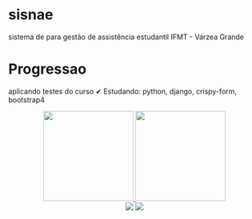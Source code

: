 # sisnae
sistema de para gestão de assistência estudantil IFMT - Várzea Grande


# Progressao
aplicando testes do curso ✔
Estudando: python, django, crispy-form, bootstrap4

<div align="center">
  <a href="https://github.com/amarantejoacil">
  <img height="180em" src="https://github-readme-stats.vercel.app/api?username=amarantejoacil&show_icons=true&theme=dark&include_all_commits=true&count_private=true"/>
  <img height="180em" src="https://github-readme-stats.vercel.app/api/top-langs/?username=amarantejoacil&layout=compact&langs_count=7&theme=dark"/>
</div>

  <div align="center"> 
  <a href="mailto:joacil.amarante@gmail.com"><img src="https://img.shields.io/badge/-Gmail-%23333?style=for-the-badge&logo=gmail&logoColor=white" target="_blank"></a>
  <a href="https://www.linkedin.com/in/joacil-amarante-75717b106/" target="_blank"><img src="https://img.shields.io/badge/-LinkedIn-%230077B5?style=for-the-badge&logo=linkedin&logoColor=white" target="_blank"></a>  
</div>

